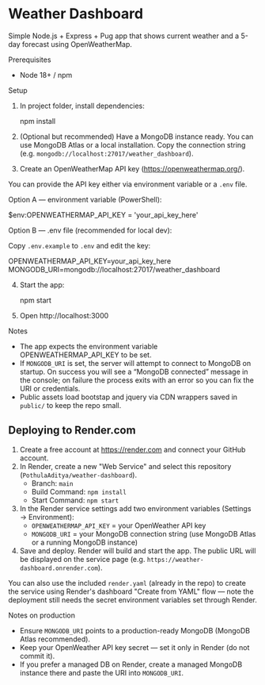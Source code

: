 # Weather Dashboard

Simple Node.js + Express + Pug app that shows current weather and a 5-day forecast using OpenWeatherMap.

Prerequisites
- Node 18+ / npm

Setup
1. In project folder, install dependencies:

   npm install

2. (Optional but recommended) Have a MongoDB instance ready. You can use MongoDB Atlas or a local installation. Copy the connection string (e.g. `mongodb://localhost:27017/weather_dashboard`).

3. Create an OpenWeatherMap API key (https://openweathermap.org/).

You can provide the API key either via environment variable or a `.env` file.

Option A — environment variable (PowerShell):

   $env:OPENWEATHERMAP_API_KEY = 'your_api_key_here'

Option B — .env file (recommended for local dev):

   Copy `.env.example` to `.env` and edit the key:

   OPENWEATHERMAP_API_KEY=your_api_key_here
   MONGODB_URI=mongodb://localhost:27017/weather_dashboard

4. Start the app:

   npm start

4. Open http://localhost:3000

Notes
- The app expects the environment variable OPENWEATHERMAP_API_KEY to be set.
- If `MONGODB_URI` is set, the server will attempt to connect to MongoDB on startup. On success you will see a “MongoDB connected” message in the console; on failure the process exits with an error so you can fix the URI or credentials.
- Public assets load bootstap and jquery via CDN wrappers saved in `public/` to keep the repo small.

Deploying to Render.com
----------------------

1. Create a free account at https://render.com and connect your GitHub account.
2. In Render, create a new "Web Service" and select this repository (`PothulaAditya/weather-dashboard`).
   - Branch: `main`
   - Build Command: `npm install`
   - Start Command: `npm start`
3. In the Render service settings add two environment variables (Settings → Environment):
   - `OPENWEATHERMAP_API_KEY` = your OpenWeather API key
   - `MONGODB_URI` = your MongoDB connection string (use MongoDB Atlas or a running MongoDB instance)
4. Save and deploy. Render will build and start the app. The public URL will be displayed on the service page (e.g. `https://weather-dashboard.onrender.com`).

You can also use the included `render.yaml` (already in the repo) to create the service using Render's dashboard "Create from YAML" flow — note the deployment still needs the secret environment variables set through Render.

Notes on production
- Ensure `MONGODB_URI` points to a production-ready MongoDB (MongoDB Atlas recommended).
- Keep your OpenWeather API key secret — set it only in Render (do not commit it).
- If you prefer a managed DB on Render, create a managed MongoDB instance there and paste the URI into `MONGODB_URI`.
